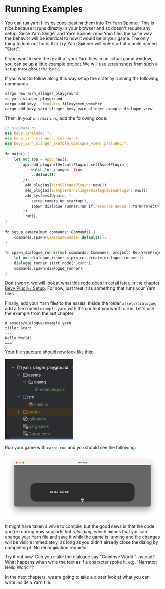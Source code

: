 # Running Examples

You can run yarn files by copy-pasting them into [Try Yarn Spinner](https://try.yarnspinner.dev).
This is nice because it runs directly in your browser and so doesn't require any setup. Since Yarn Slinger
and Yarn Spinner read Yarn files the same way, the behavior will be identical to how it would be in your game.
The only thing to look out for is that Try Yarn Spinner will only start at a node named "Start".

If you want to see the result of your Yarn files in an actual game window, you can
setup a little example project. We will use screenshots from such a setup throughout the book.

If you want to follow along this way setup the crate by running the following commands.

```bash
cargo new yarn_slinger_playground
cd yarn_slinger_playground
cargo add bevy --features filesystem_watcher
cargo add bevy_yarn_slinger bevy_yarn_slinger_example_dialogue_view
```

Then, in your `src/main.rs`, add the following code:

```rust
// src/main.rs
use bevy::prelude::*;
use bevy_yarn_slinger::prelude::*;
use bevy_yarn_slinger_example_dialogue_view::prelude::*;

fn main() {
    let mut app = App::new();
        app.add_plugins(DefaultPlugins.set(AssetPlugin {
            watch_for_changes: true,
            ..default()
        }))
        .add_plugins(YarnSlingerPlugin::new())
        .add_plugins(ExampleYarnSlingerDialogueViewPlugin::new())
        .add_systems(Update, (
            setup_camera.on_startup(),
            spawn_dialogue_runner.run_if(resource_added::<YarnProject>()),
        ))
        .run();
}

fn setup_camera(mut commands: Commands) {
    commands.spawn(Camera2dBundle::default());
}

fn spawn_dialogue_runner(mut commands: Commands, project: Res<YarnProject>) {
    let mut dialogue_runner = project.create_dialogue_runner();
    dialogue_runner.start_node("Start");
    commands.spawn(dialogue_runner);
}
```

Don't worry, we will look at what this code does in detail later, in the chapter [Bevy Plugin / Setup](../bevy_plugin/setup.md). 
For now, just treat it as something that runs your Yarn files.

Finally, add your Yarn files to the assets. Inside the folder `assets/dialogue`, add a file named `example.yarn` with the content
you want to run. Let's use the example from the last chapter:

```text
# assets/dialogue/example.yarn
title: Start
---
Hello World!
===
```

Your file structure should now look like this:

![file_system.png](file_system.png)

Run your game with `cargo run` and you should see the following:

![hello_world.png](hello_world.png)

It might have taken a while to compile, but the good news is that the code you're running now
supports _hot reloading_, which means that you can change your Yarn file and save it while the game is running
and the changes will be visible immediately, as long as you didn't already close the dialog by completing it.
No recompilation required!

Try it out now. Can you make the dialogue say "Goodbye World!" instead?
What happens when write the text as if a character spoke it, e.g. "Narrator: Hello World!"?

In the next chapters, we are going to take a closer look at what you can write inside a Yarn file.
